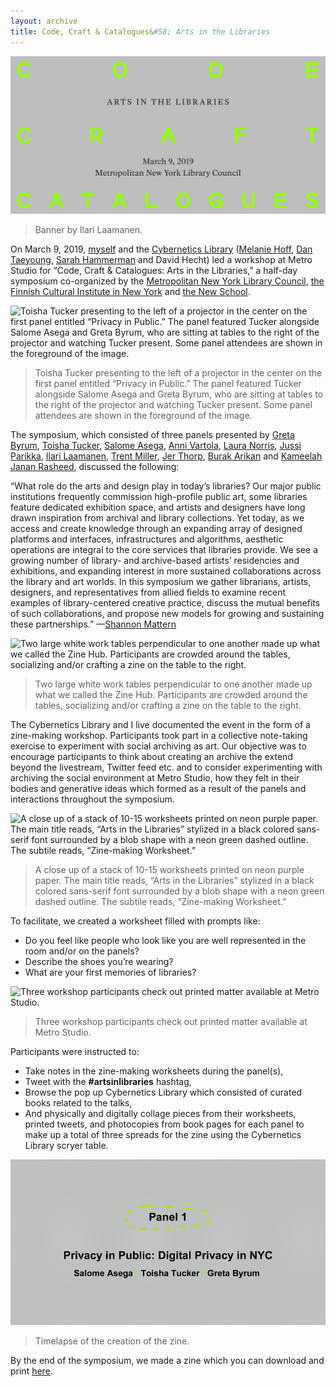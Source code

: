 ```yaml
---
layout: archive
title: Code, Craft & Catalogues&#58; Arts in the Libraries
---
```

![Banner by Ilari Laamanen.](/assets/img/archive/arts-in-libraries/arts-in-libraries1.jpg)
>Banner by Ilari Laamanen.

On March 9, 2019, [myself](https://twitter.com/netabomani/status/1104396722707542018) and the [Cybernetics Library](https://cybernetics.social/) ([Melanie Hoff](https://melanie-hoff.com), [Dan Taeyoung](http://dantaeyoung.com/), [Sarah Hammerman](https://sarahhamerman.com/) and David Hecht) led a workshop at Metro Studio for “Code, Craft & Catalogues: Arts in the Libraries,” a half-day symposium co-organized by the [Metropolitan New York Library Council](https://metro.org/), [the Finnish Cultural Institute in New York](http://fciny.org/) and [the New School](https://www.newschool.edu).


![Toisha Tucker presenting to the left of a projector in the center on the first panel entitled “Privacy in Public.” The panel featured Tucker alongside Salome Asega and Greta Byrum, who are sitting at tables to the right of the projector and watching Tucker present. Some panel attendees are shown in the foreground of the image.](/assets/img/archive/arts-in-libraries/arts-in-libraries2.jpg)
>Toisha Tucker presenting to the left of a projector in the center on the first panel entitled “Privacy in Public.” The panel featured Tucker alongside Salome Asega and Greta Byrum, who are sitting at tables to the right of the projector and watching Tucker present. Some panel attendees are shown in the foreground of the image.

The symposium, which consisted of three panels presented by [Greta Byrum](https://www.digitalequitylab.org/), [Toisha Tucker](http://toishatucker.tumblr.com/), [Salome Asega](http://www.salome.zone/), [Anni Vartola](http://archinfo.fi/en/2018/05/mind-building-curator-and-exhibition-team/), [Laura Norris](https://fi.linkedin.com/in/norrila), [Jussi Parikka](https://jussiparikka.net/), [Ilari Laamanen](http://ilarilaamanen.com/), [Trent Miller](http://madisonbubbler.org/our-team/), [Jer Thorp](https://www.jerthorp.com/), [Burak Arikan](https://burak-arikan.com/) and [Kameelah Janan Rasheed](https://artadia.org/artist/kameelah-rasheed/), discussed the following:


“What role do the arts and design play in today’s libraries? Our major public institutions frequently commission high-profile public art, some libraries feature dedicated exhibition space, and artists and designers have long drawn inspiration from archival and library collections. Yet today, as we access and create knowledge through an expanding array of designed platforms and interfaces, infrastructures and algorithms, aesthetic operations are integral to the core services that libraries provide. We see a growing number of library- and archive-based artists’ residencies and exhibitions, and expanding interest in more sustained collaborations across the library and art worlds. In this symposium we gather librarians, artists, designers, and representatives from allied fields to examine recent examples of library-centered creative practice, discuss the mutual benefits of such collaborations, and propose new models for growing and sustaining these partnerships.” —[Shannon Mattern](http://wordsinspace.net/shannon/code-craft-catalogues-arts-in-the-libraries-2019/)


![Two large white work tables perpendicular to one another made up what we called the Zine Hub. Participants are crowded around the tables, socializing and/or crafting a zine on the table to the right.](/assets/img/archive/arts-in-libraries/arts-in-libraries3.jpg)
>Two large white work tables perpendicular to one another made up what we called the Zine Hub. Participants are crowded around the tables, socializing and/or crafting a zine on the table to the right.

The Cybernetics Library and I live documented the event in the form of a zine-making workshop. Participants took part in a collective note-taking exercise to experiment with social archiving as art. Our objective was to encourage participants to think about creating an archive the extend beyond the livestream, Twitter feed etc. and to consider experimenting with archiving the social environment at Metro Studio, how they felt in their bodies and generative ideas which formed as a result of the panels and interactions throughout the symposium.


![A close up of a stack of 10-15 worksheets printed on neon purple paper. The main title reads, “Arts in the Libraries” stylized in a black colored sans-serif font surrounded by a blob shape with a neon green dashed outline. The subtile reads, “Zine-making Worksheet.”](/assets/img/archive/arts-in-libraries/arts-in-libraries4.jpg)
>A close up of a stack of 10-15 worksheets printed on neon purple paper. The main title reads, “Arts in the Libraries” stylized in a black colored sans-serif font surrounded by a blob shape with a neon green dashed outline. The subtile reads, “Zine-making Worksheet.”


To facilitate, we created a worksheet filled with prompts like:
-  Do you feel like people who look like you are well represented in the room and/or on the panels?
-  Describe the shoes you’re wearing?
- What are your first memories of libraries?


![Three workshop participants check out printed matter available at Metro Studio.](/assets/img/archive/arts-in-libraries/arts-in-libraries5.jpg)
>Three workshop participants check out printed matter available at Metro Studio.

Participants were instructed to:
- Take notes in the zine-making worksheets during the panel(s),
- Tweet with the **#artsinlibraries** hashtag,
- Browse the pop up Cybernetics Library which consisted of curated books related to the talks,
- And physically and digitally collage pieces from their worksheets, printed tweets, and photocopies from book pages for each panel to make up a total of three spreads for the zine using the Cybernetics Library scryer table.

![Timelapse of the creation of the zine.](/assets/img/archive/arts-in-libraries/arts-in-libraries6.gif)
>Timelapse of the creation of the zine.

By the end of the symposium, we made a zine which you can download and print [here](http://wordsinspace.net/shannon/wp-content/uploads/2019/03/arts-in-the-libraries_medium-res_zine.pdf).


